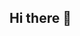 ## Hi there 👋

<!--
**kaytechlab/kaytechlab** is a ✨ _special_ ✨ repository because its `README.md` (this file) appears on your GitHub profile.

# 👋 Hello, I'm Kayode Daniel

### 🧠 Learning Backend Development | 💻 Aspiring Full-Stack Developer  
Welcome to my GitHub! I'm passionate about building reliable, scalable, and efficient web applications.

---

## 🌱 Currently Learning:
- Node.js & Express
- RESTful APIs & Authentication
- MongoDB & Mongoose
- Git & GitHub Workflows
- Docker (basics)
- Writing clean, modular code

---

## 🔧 Tech Stack (So Far):
- **Languages:** JavaScript (Node.js), Python (basics)
- **Backend:** Node.js, Express
- **Database:** MongoDB
- **Version Control:** Git, GitHub
- **Tools:** Postman, VS Code, npm

---

## 📂 Featured Projects
> *(As you build them, link here!)*  
- 📝 `simple-api`: A REST API with CRUD operations using Express & MongoDB  
- 🔐 `auth-system`: User login/register system with JWT & bcrypt  
- 🌍 `portfolio-backend`: Backend for a portfolio/contact form (WIP)

---

## 📈 GitHub Stats & Activity
![Kayode's GitHub Stats](https://github-readme-stats.vercel.app/api?username=your-username&show_icons=true&theme=radical)
![Top Languages](https://github-readme-stats.vercel.app/api/top-langs/?username=your-username&layout=compact&theme=radical)

---

## 📫 Let’s Connect
- Email: [kaytechlab@gmail.com](mailto:kaytechlab@gmail.com)


> “Every great system starts with a small, working idea. Let’s build it.”
